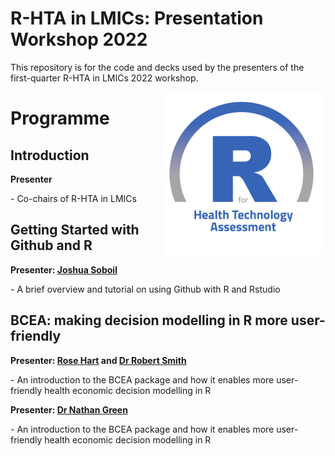 # R-HTA in LMICs: Presentation Workshop 2022
This repository is for the code and decks used by the presenters of the first-quarter R-HTA in LMICs 2022 workshop.

<img src="img/logo.png" width="260" align="right" />

<h1 id = 'first'>Programme </h1>
<h2 id = 'Titles'>Introduction</h2>
<body>
<b>Presenter</b>
<p>
- Co-chairs of R-HTA in LMICs
</p>
<h2 id = 'Titles'>Getting Started with Github and R</h2>
<body>
<b>Presenter: <a href = "https://jsoboil.github.io/">Joshua Soboil<a/></b>
<p>
- A brief overview and tutorial on using Github with R and Rstudio
</p>
</body>
<h2 id = 'Titles'>BCEA: making decision modelling in R more user-friendly</h2>
<body>
<b>Presenter: <a href = "https://www.ucl.ac.uk/statistics/dr-nathan-green">Rose Hart<a/> and <a href = "https://www.ucl.ac.uk/statistics/dr-nathan-green">Dr Robert Smith<a/></b>
<p>
- An introduction to the BCEA package and how it enables more user-friendly health economic decision modelling in R
</p>
</body>
<b>Presenter: <a href = "https://www.ucl.ac.uk/statistics/dr-nathan-green">Dr Nathan Green<a/></b>
<p>
- An introduction to the BCEA package and how it enables more user-friendly health economic decision modelling in R
</p>
</body>